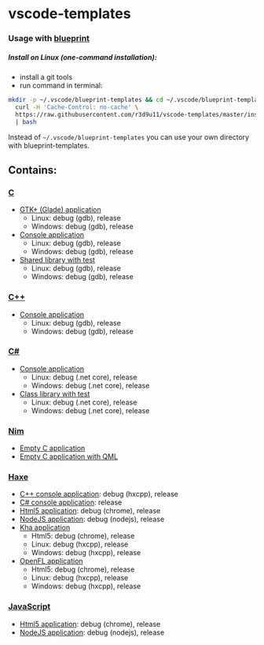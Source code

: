 # vscode-templates

### Usage with [blueprint](https://github.com/reesemclean/blueprint)

##### Install on Linux (one-command installation):<br/>
* install a git tools
* run command in terminal:
```bash
mkdir -p ~/.vscode/blueprint-templates && cd ~/.vscode/blueprint-templates && \
  curl -H 'Cache-Control: no-cache' \
  https://raw.githubusercontent.com/r3d9u11/vscode-templates/master/install-blueprint-linux.sh \
  | bash
```
Instead of `~/.vscode/blueprint-templates` you can use your own directory with blueprint-templates.

## Contains:

### [C](C)
* [GTK+ (Glade) application](C/gtk_glade_application#vscode-templates-c)
  * Linux: debug (gdb), release
  * Windows: debug (gdb), release
* [Console application](C/console_application#vscode-templates-c)
  * Linux: debug (gdb), release
  * Windows: debug (gdb), release
* [Shared library with test](C/shared_library#vscode-templates-c)
  * Linux: debug (gdb), release
  * Windows: debug (gdb), release
### [C++](CPP)
* [Console application](CPP/console_application#vscode-templates-c)
  * Linux: debug (gdb), release
  * Windows: debug (gdb), release
### [C#](CSharp)
* [Console application](CSharp/console_application#vscode-templates-c)
  * Linux: debug (.net core), release
  * Windows: debug (.net core), release
* [Class library with test](CSharp/class_library#vscode-templates-c)
  * Linux: debug (.net core), release
  * Windows: debug (.net core), release
### [Nim](Nim)
* [Empty C application](Nim/empty_c_app#vscode-templates-nim)
* [Empty C application with QML](Nim/empty_c_nimqml_app#vscode-templates-nim)
### [Haxe](Haxe)
* [C++ console application](Haxe/cpp_console_application#vscode-templates-haxe): debug (hxcpp), release
* [C# console application](Haxe/cs_console_application#vscode-templates-haxe): release
* [Html5 application](Haxe/html5_application#vscode-templates-haxe): debug (chrome), release
* [NodeJS application](Haxe/nodejs_application#vscode-templates-haxe): debug (nodejs), release
* [Kha application](Haxe/kha_application#vscode-templates-haxe)
  * Html5: debug (chrome), release
  * Linux: debug (hxcpp), release
  * Windows: debug (hxcpp), release
* [OpenFL application](Haxe/kha_application#vscode-templates-haxe)
  * Html5: debug (chrome), release
  * Linux: debug (hxcpp), release
  * Windows: debug (hxcpp), release
### [JavaScript](JavaScript)
* [Html5 application](JavaScript/html5_application#vscode-templates-javascript): debug (chrome), release
* [NodeJS application](JavaScript/nodejs_application#vscode-templates-javascript): debug (nodejs), release
